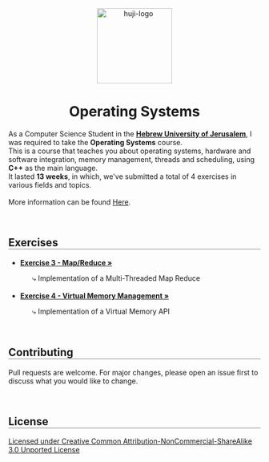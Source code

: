 <div align="center">
  <img src="https://upload.wikimedia.org/wikipedia/commons/thumb/4/4d/Hebrew_University_Logo.svg/1200px-Hebrew_University_Logo.svg.png" alt="huji-logo" height="150px" />
  <h1 align="center" style="border-bottom: none"><b>Operating Systems</b></h1>

  <p align="left">
    As a Computer Science Student in the <a href="https://new.huji.ac.il/"><b>Hebrew University of Jerusalem</b></a>, I was required to take the <b>Operating Systems</b> course.
    <br>
    This is a course that teaches you about operating systems, hardware and software integration, memory management, threads and scheduling, using <b>C++</b> as the main language.
    <br>
    It lasted <b>13 weeks</b>, in which, we've submitted a total of 4 exercises in various fields and topics.
    <br>
    <br>
    More information can be found <a href="https://shnaton.huji.ac.il/index.php/NewSyl/67808/2/2022/">Here</a>.
  </p>
</div>

<br>

<div align="left">
  <h2 align="left" style="border-bottom: 1px solid gray">Exercises</h2>

  <ul align="left">
    <li><a href="./Ex3"><b>Exercise 3 - Map/Reduce »</b></a></li>
    <ul><li style="list-style: none;">⤷ Implementation of a Multi-Threaded Map Reduce</li></ul>
    <br>
    <li><a href="./Ex4"><b>Exercise 4 - Virtual Memory Management »</b></a></li>
    <ul><li style="list-style: none;">⤷ Implementation of a Virtual Memory API</li></ul>
  </ul>
</div>

<br>

<div align="left">
  <h2 align="left" style="border-bottom: 1px solid gray">Contributing</h2>

  <p align="left">
    Pull requests are welcome. For major changes, please open an issue first to discuss what you would like to change.
  </p>
</div>

<br>

<div align="left">
  <h2 align="left" style="border-bottom: 1px solid gray">License</h2>

  <p align="left">
    <a href="https://creativecommons.org/licenses/by-nc-sa/3.0/">Licensed under Creative Common Attribution-NonCommercial-ShareAlike 3.0 Unported License</a>
  </p>
</div>
